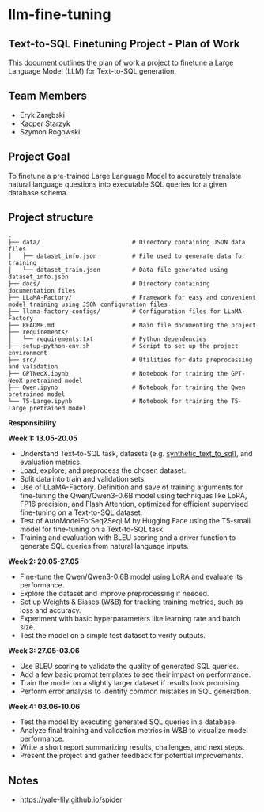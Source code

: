 # llm-fine-tuning

## Text-to-SQL Finetuning Project - Plan of Work

This document outlines the plan of work a project to finetune a Large Language Model (LLM) for Text-to-SQL generation.

## Team Members

- Eryk Zarębski
- Kacper Starzyk
- Szymon Rogowski

## Project Goal

To finetune a pre-trained Large Language Model to accurately translate natural language questions into executable SQL queries for a given database schema.

## Project structure

```
.
├── data/                          # Directory containing JSON data files
│   ├── dataset_info.json          # File used to generate data for training
│   └── dataset_train.json         # Data file generated using dataset_info.json
├── docs/                          # Directory containing documentation files
├── LLaMA-Factory/                 # Framework for easy and convenient model training using JSON configuration files
├── llama-factory-configs/         # Configuration files for LLaMA-Factory
├── README.md                      # Main file documenting the project
├── requirements/                 
│   └── requirements.txt           # Python dependencies
├── setup-python-env.sh            # Script to set up the project environment
├── src/                           # Utilities for data preprocessing and validation
├── GPTNeoX.ipynb                  # Notebook for training the GPT-NeoX pretrained model
├── Qwen.ipynb                     # Notebook for training the Qwen pretrained model
└── T5-Large.ipynb                 # Notebook for training the T5-Large pretrained model
```

**Responsibility**

**Week 1: 13.05-20.05**

- Understand Text-to-SQL task, datasets (e.g. [synthetic_text_to_sql](https://huggingface.co/datasets/gretelai/synthetic_text_to_sql)), and evaluation metrics.
- Load, explore, and preprocess the chosen dataset.
- Split data into train and validation sets.
- Use of LLaMA-Factory. Definition and save of training arguments for fine-tuning the Qwen/Qwen3-0.6B model using techniques like LoRA, FP16 precision, and Flash Attention, optimized for efficient supervised fine-tuning on a Text-to-SQL dataset.
- Test of AutoModelForSeq2SeqLM by Hugging Face using the T5-small model for fine-tuning on a Text-to-SQL task.
- Training and evaluation with BLEU scoring and a driver function to generate SQL queries from natural language inputs.

**Week 2: 20.05-27.05**

- Fine-tune the Qwen/Qwen3-0.6B model using LoRA and evaluate its performance.
- Explore the dataset and improve preprocessing if needed.
- Set up Weights & Biases (W&B) for tracking training metrics, such as loss and accuracy.
- Experiment with basic hyperparameters like learning rate and batch size.
- Test the model on a simple test dataset to verify outputs.

**Week 3: 27.05-03.06**

- Use BLEU scoring to validate the quality of generated SQL queries.
- Add a few basic prompt templates to see their impact on performance.
- Train the model on a slightly larger dataset if results look promising.
- Perform error analysis to identify common mistakes in SQL generation.

**Week 4: 03.06-10.06**

- Test the model by executing generated SQL queries in a database.
- Analyze final training and validation metrics in W&B to visualize model performance.
- Write a short report summarizing results, challenges, and next steps.
- Present the project and gather feedback for potential improvements.

## Notes

- https://yale-lily.github.io/spider
